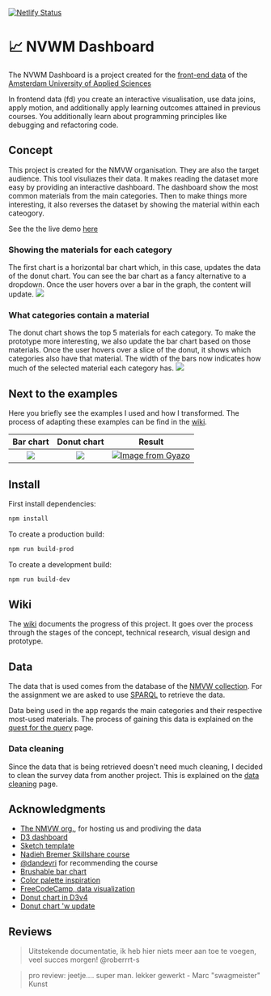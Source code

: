 [![Netlify Status](https://api.netlify.com/api/v1/badges/1c5f5275-6038-4ca7-b8d4-32f12e188f72/deploy-status)](https://app.netlify.com/sites/make-frontend-data/deploys)

# 📈 NVWM Dashboard
The NVWM Dashboard is a project created for the [front-end data](https://github.com/cmda-tt/course-19-20/tree/master/frontend-data) of the [Amsterdam University of Applied Sciences](https://www.hva.nl/)

In frontend data (fd) you create an interactive visualisation, use data joins, apply motion, and additionally apply learning outcomes attained in previous courses. You additionally learn about programming principles like debugging and refactoring code.

## Concept
This project is created for the NMVW organisation. They are also the target audience. This tool visuliazes their data. It makes reading the dataset more easy by providing an interactive dashboard. The dashboard show the most common materials from the main categories. Then to make things more interesting, it also reverses the dataset by showing the material within each cateogory.

See the the live demo [here](https://make-frontend-data.netlify.com/)

### Showing the materials for each category
The first chart is a horizontal bar chart which, in this case, updates the data of the donut chart. You can see the bar chart as a fancy alternative to a dropdown. Once the user hovers over a bar in the graph, the content will update.
![](https://camo.githubusercontent.com/293a76cc4730b136d46d5c16cb88baf881d86f65/68747470733a2f2f692e6779617a6f2e636f6d2f35353031626136613335643632303461383733393561393136333262643033632e676966)

### What categories contain a material
The donut chart shows the top 5 materials for each category. To make the prototype more interesting, we also update the bar chart based on those materials. Once the user hovers over a slice of the donut, it shows which categories also have that material. The width of the bars now indicates how much of the selected material each category has.
![](https://camo.githubusercontent.com/30e1e4b2b0dd4e35994344799d32c661d4548d07/68747470733a2f2f692e6779617a6f2e636f6d2f38626237643566336362616263663738393462643033386361316265313735642e676966)

## Next to the examples
Here you briefly see the examples I used and how I transformed. The process of adapting these examples can be find in the [wiki](https://github.com/MartijnKeesmaat/frontend-data/wiki/Examples-&-My-work).

| Bar chart        | Donut chart           | Result  |
| :-------------: |:-------------:| :-----:|
| ![](https://user-images.githubusercontent.com/8048514/68934881-d7c9bc80-0797-11ea-8f40-8842971b6d69.png)      | ![](https://camo.githubusercontent.com/b235439d39d16c3a51199ff22ecb47b3208de94d/68747470733a2f2f692e6779617a6f2e636f6d2f30306462623439656331383265643662643939663364356163623266616437352e676966) | [![Image from Gyazo](https://i.gyazo.com/370d181aa181813bc5236b1939552b56.gif)](https://gyazo.com/370d181aa181813bc5236b1939552b56) |



## Install
First install dependencies:

```sh
npm install
```

To create a production build:

```sh
npm run build-prod
```

To create a development build:

```sh
npm run build-dev
```

## Wiki
The [wiki](https://github.com/MartijnKeesmaat/functional-programming/wiki) documents the progress of this project. It goes over the process through the stages of the concept, technical research, visual design and prototype.

## Data
The data that is used comes from the database of the [NMVW collection](https://collectie.wereldculturen.nl/). For the assignment we are asked to use [SPARQL](https://www.w3.org/TR/rdf-sparql-query/) to retrieve the data. 

Data being used in the app regards the main categories and their respective most-used materials. The process of gaining this data is explained on the [quest for the query](https://github.com/MartijnKeesmaat/functional-programming/wiki/Quest-for-the-query) page.

### Data cleaning
Since the data that is being retrieved doesn't need much cleaning, I decided to clean the survey data from another project. This is explained on the [data cleaning](https://github.com/MartijnKeesmaat/functional-programming/wiki/Data-cleaning-exercise) page.

## Acknowledgments
- [The NMVW org.](https://collectie.wereldculturen.nl/), for hosting us and prodiving the data
- [D3 dashboard](http://bl.ocks.org/NPashaP/96447623ef4d342ee09b)
- [Sketch template](https://www.ls.graphics/charts)
- [Nadieh Bremer Skillshare course](https://www.skillshare.com/classes/Data-Visualization-Customizing-Charts-for-Beauty-Impact/84030568/projects)
- [@dandevri](https://github.com/dandevri) for recommending the course
- [Brushable bar chart](http://bl.ocks.org/nbremer/4c015860931fb6a13afc7bac51f40b43)
- [Color palette inspiration](https://colorhunt.co/palette/361)
- [FreeCodeCamp, data visualization](https://www.freecodecamp.org/learn/data-visualization)
- [Donut chart in D3v4](https://codepen.io/zakariachowdhury/pen/EZeGJy)
- [Donut chart 'w update](http://bl.ocks.org/dbuezas/9306799)

## Reviews
> Uitstekende documentatie, ik heb hier niets meer aan toe te voegen, veel succes morgen! @roberrrt-s

> pro review: jeetje.... super man. lekker gewerkt - Marc "swagmeister" Kunst



